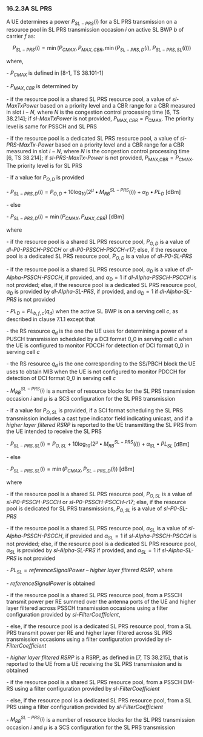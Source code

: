 ### 16.2.3A SL PRS

A UE determines a power $P_{SL - PRS}(i)$ for a SL PRS transmission on a
resource pool in SL PRS transmission occasion $i$ on active SL BWP $b$
of carrier $f$ as:

$$P_{SL - PRS}(i) = \min\left( P_{CMAX},P_{MAX,CBR},\min\left( P_{SL - PRS,D}(i),\ P_{SL - PRS,SL}(i) \right) \right)$$

where,

\- $P_{CMAX}$ is defined in \[8-1, TS 38.101-1\]

\- $P_{MAX,CBR}$ is determined by

\- if the resource pool is a shared SL PRS resource pool, a value of
*sl-MaxTxPower* based on a priority level and a CBR range for a CBR
measured in slot $i - N$, where $N$ is the congestion control processing
time \[6, TS 38.214\]; if *sl-MaxTxPower* is not provided,
$P_{\text{MAX},CBR} = P_{\text{CMAX}}$. The priority level is same for
PSSCH and SL PRS

\- if the resource pool is a dedicated SL PRS resource pool, a value of
*sl-PRS-MaxTx-Power* based on a priority level and a CBR range for a CBR
measured in slot $i - N$, where $N$ is the congestion control processing
time \[6, TS 38.214\]; if *sl-PRS-MaxTx-Power* is not provided,
$P_{\text{MAX,CBR}} = P_{\text{CMAX}}$. The priority level is for SL PRS

\- if a value for $P_{O,D}$ is provided

\-
$P_{SL - PRS,D}(i) = P_{O,D} + 10\log_{10}\left( 2^{\mu} \bullet M_{RB}^{SL - PRS}(i) \right) + \alpha_{D} \bullet PL_{D}$
\[dBm\]

\- else

\- $P_{SL - PRS,D}(i) = \min\left( P_{CMAX},P_{MAX,CBR} \right)$ \[dBm\]

where

\- if the resource pool is a shared SL PRS resource pool, $P_{O,D}$ is a
value of *dl-P0-PSSCH-PSCCH* or *dl-P0-PSSCH-PSCCH-r17*; else, if the
resource pool is a dedicated SL PRS resource pool, $P_{O,D}$ is a value
of *dl-P0-SL-PRS*

\- if the resource pool is a shared SL PRS resource pool, $\alpha_{D}$
is a value of *dl-Alpha-PSSCH-PSCCH*, if provided, and $\alpha_{D} = 1$
if *dl-Alpha-PSSCH-PSCCH* is not provided; else, if the resource pool is
a dedicated SL PRS resource pool, $\alpha_{D}$ is provided by
*dl-Alpha-SL-PRS*, if provided, and $\alpha_{D} = 1$ if
*dl-Alpha-SL-PRS* is not provided

\- $PL_{D} = PL_{b,f,c}(q_{d})$ when the active SL BWP is on a serving
cell $c$, as described in clause 7.1.1 except that

\- the RS resource $q_{d}$ is the one the UE uses for determining a
power of a PUSCH transmission scheduled by a DCI format 0_0 in serving
cell $c$ when the UE is configured to monitor PDCCH for detection of DCI
format 0_0 in serving cell $c$

\- the RS resource $q_{d}$ is the one corresponding to the SS/PBCH block
the UE uses to obtain MIB when the UE is not configured to monitor PDCCH
for detection of DCI format 0_0 in serving cell $c$

\- $M_{RB}^{SL - PRS}(i)$ is a number of resource blocks for the SL PRS
transmission occasion $i$ and $\mu$ is a SCS configuration for the SL
PRS transmission

\- if a value for $P_{O,SL}$ is provided, if a SCI format scheduling the
SL PRS transmission includes a cast type indicator field indicating
unicast, and if a $higher\ layer\ filtered\ RSRP$ is reported to the UE
transmitting the SL PRS from the UE intended to receive the SL PRS

\-
$P_{SL - PRS,SL}(i) = P_{O,SL} + 10\log_{10}\left( 2^{\mu} \bullet M_{RB}^{SL - PRS}(i) \right) + \alpha_{SL} \bullet PL_{SL}$
\[dBm\]

\- else

\- $P_{SL - PRS,SL}(i) = \min\left( P_{CMAX},P_{SL - PRS,D}(i) \right)$
\[dBm\]

where

\- if the resource pool is a shared SL PRS resource pool, $P_{O,SL}$ is
a value of *sl-P0-PSSCH-PSCCH* or *sl-P0-PSSCH-PSCCH-r17*; else, if the
resource pool is dedicated for SL PRS transmissions, $P_{O,SL}$ is a
value of *sl-P0-SL-PRS*

\- if the resource pool is a shared SL PRS resource pool, $\alpha_{SL}$
is a value of *sl-Alpha-PSSCH-PSCCH*, if provided and $\alpha_{SL} = 1$
if *sl-Alpha-PSSCH-PSCCH* is not provided; else, if the resource pool is
a dedicated SL PRS resource pool, $\alpha_{SL}$ is provided by
*sl-Alpha-SL-PRS* if provided, and $\alpha_{SL} = 1$ if
*sl-Alpha-SL-PRS* is not provided

*-* $PL_{SL} = referenceSignalPower\ –\ higher\ layer\ filtered\ RSRP$,
where

\- $referenceSignalPower$ is obtained

\- if the resource pool is a shared SL PRS resource pool, from a PSSCH
transmit power per RE summed over the antenna ports of the UE and higher
layer filtered across PSSCH transmission occasions using a filter
configuration provided by *sl-FilterCoefficient*,

\- else, if the resource pool is a dedicated SL PRS resource pool, from
a SL PRS transmit power per RE and higher layer filtered across SL PRS
transmission occasions using a filter configuration provided by
*sl-FilterCoefficient*

\- $higher\ layer\ filtered\ RSRP$ is a RSRP, as defined in \[7, TS
38.215\], that is reported to the UE from a UE receiving the SL PRS
transmission and is obtained

\- if the resource pool is a shared SL PRS resource pool, from a PSSCH
DM-RS using a filter configuration provided by *sl-FilterCoefficient*

\- else, if the resource pool is a dedicated SL PRS resource pool, from
a SL PRS using a filter configuration provided by *sl-FilterCoefficient*

\- $M_{RB}^{SL - PRS}(i)$ is a number of resource blocks for the SL PRS
transmission occasion $i$ and $\mu$ is a SCS configuration for the SL
PRS transmission
